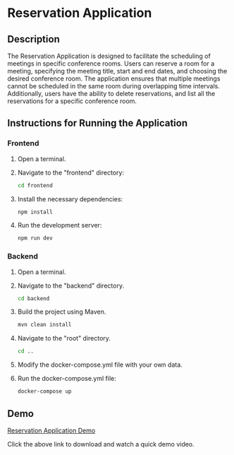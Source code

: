 # Reservation Application

## Description

The Reservation Application is designed to facilitate the scheduling of meetings in specific conference rooms. Users can reserve a room for a meeting, specifying the meeting title, start and end dates, and choosing the desired conference room. The application ensures that multiple meetings cannot be scheduled in the same room during overlapping time intervals. Additionally, users have the ability to delete reservations, and list all the reservations for a specific conference room.

## Instructions for Running the Application

### Frontend

1. Open a terminal.
2. Navigate to the "frontend" directory:

   ```bash
   cd frontend
   ```

3. Install the necessary dependencies:

   ```bash
   npm install
   ```

4. Run the development server:

   ```bash
   npm run dev
   ```

### Backend

1. Open a terminal.
2. Navigate to the "backend" directory.

   ```bash
   cd backend
   ```

3. Build the project using Maven.

   ```bash
   mvn clean install
   ```

4. Navigate to the "root" directory.

   ```bash
   cd ..
   ```
   
5. Modify the docker-compose.yml file with your own data.
6. Run the docker-compose.yml file:

   ```bash
   docker-compose up
   ```

## Demo

[Reservation Application Demo](frontend/demo/04.12.2023_23.21.27_REC.mp4)

Click the above link to download and watch a quick demo video.